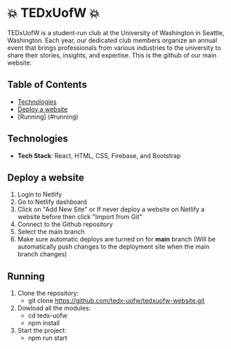 # 💥 TEDxUofW 💥
TEDxUofW is a student-run club at the University of Washington in Seattle, Washington. Each year, our dedicated club members organize an annual event that brings professionals from various industries to the university to share their stories, insights, and expertise. This is the github of our main website.

## Table of Contents
- [Technologies](#technologies)
- [Deploy a website](#deployment)
- [Running] (#running)

## Technologies
- **Tech Stack**: React, HTML, CSS, Firebase, and Bootstrap

## Deploy a website
1. Login to Netlify
2. Go to Netlify dashboard
3. Click on "Add New Site" or If never deploy a website on Netlify a website before then click "Import from Git"
4. Connect to the Github repository
5. Select the main branch
6. Make sure automatic deploys are turned on for **main** branch (Will be automatically push changes to the deployment site when the main branch changes)

## Running
1. Clone the repository:
   - git clone https://github.com/tedx-uofw/tedxuofw-website.git
2. Dowload all the modules:
   - cd tedx-uofw
   - npm install
3. Start the project:
   - npm run start 






